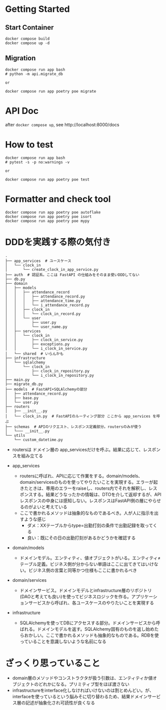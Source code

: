 # Getting Started

## Start Container

```
docker compose build
docker compose up -d
```

## Migration

```
docker compose run app bash
# python -m api.migrate_db

or

docker compose run app poetry poe migrate
```

# API Doc

after `docker compose up`, see http://localhost:8000/docs

# How to test

```
docker compose run app bash
# pytest -s -p no:warnings -v

or

docker compose run app poetry poe test
```

# Formatter and check tool

```
docker compose run app poetry poe autoflake
docker compose run app poetry poe isort
docker compose run app poetry poe mypy
```

# DDDを実践する際の気付き

```
.
├── app_services  # ユースケース
│   └── clock_in
│       └── create_clock_in_app_service.py
├── auth  # 認証系。ここは FastAPI の仕組みをそのまま使いDDDしてない
├── db.py
├── domain
│   ├── models
│   │   ├── attendance_record
│   │   │   ├── attendance_record.py
│   │   │   ├── attendance_time.py
│   │   │   └── i_attendance_record.py
│   │   ├── clock_in
│   │   │   └── clock_in_record.py
│   │   └── user
│   │       ├── user.py
│   │       └── user_name.py
│   ├── services
│   │   └── clock_in
│   │       ├── clock_in_service.py
│   │       ├── exceptions.py
│   │       └── i_clock_in_service.py
│   └── shared  # いらんかも
├── infrastructure
│   └── sqlalchemy
│       └── clock_in
│           ├── clock_in_repository.py
│           └── i_clock_in_repository.py
├── main.py
├── migrate_db.py
├── models  # FastAPI+SQLAlchemyの部分
│   ├── attendance_record.py
│   ├── base.py
│   └── user.py
├── routers
│   ├── __init__.py
│   └── clock_in.py  # FastAPIのルーティング部分 ここから app_services を呼ぶ
├── schemas  # APIのリクエスト、レスポンス定義部分。routersのみが使う
│   └─── __init__.py
└── utils
    └── custom_datetime.py
```

* routersは ドメイン層の app_servicesだけを呼ぶ。結果に応じて、レスポンスを組み立てる

* app_services
    * routersに呼ばれ、APIに応じて作業をする。domain/models、domain/servicesのものを使ってやりたいことを実現する。エラーが起きたときは、専用のエラーをraiseし、routers内でそれを解釈し、レスポンスする。結果どうなったかの情報は、DTOを介して返却するが、APIレスポンスの中身には感知しない。レスポンスはFastAPI側の層にやらせるのがよいと考えている
    * ここで書かれるメソッドは抽象的なものであるべき。人が人に指示を出すような感じ
        * ダメ：XXテーブルからtype=出勤打刻の条件で出勤記録を取ってくる
        * 良い：既にその日の出勤打刻があるかどうかを確認する
* domain/models
    * ドメインモデル。エンティティ、値オブジェクトがいる。エンティティ≠テーブル定義。ビジネス側が分からない単語はここに出てきてはいけない。ビジネス側の言葉と同等かつ仕様もここに書かれるべき
* domain/services
    * ドメインサービス。ドメインモデルとinfrastructure層のリポジトリ(DAOと考えても良い)を使ってビジネスロジックを作る。アプリケーションサービスから呼ばれ、各ユースケースのやりたいことを実現する
* infrastructure
    * SQLAlchemyを使ってDBにアクセスする部分。ドメインサービスから呼ばれる。ドメインモデルを返す。SQLAlchemy固有のものを返し始めたらおかしい。ここで書かれるメソッドも抽象的なものである。RDBを使っていることを意識しないような名前になる

# ざっくり思っていること
* domain層のメソッドやコンストラクタが扱う引数は、エンティティか値オブジェクトのどれかになる。プリミティブ型をほぼ渡さない
* infrastructureをinterface化しなければいけないのは割とめんどい。が、interfaceを使っているという脳みそに切り替わるため、結果ドメインサービス層の記述が抽象化され可読性が良くなる
